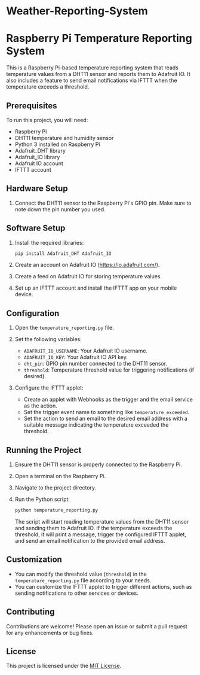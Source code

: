 # Weather-Reporting-System
# Raspberry Pi Temperature Reporting System

This is a Raspberry Pi-based temperature reporting system that reads temperature values from a DHT11 sensor and reports them to Adafruit IO. It also includes a feature to send email notifications via IFTTT when the temperature exceeds a threshold.

## Prerequisites

To run this project, you will need:

- Raspberry Pi
- DHT11 temperature and humidity sensor
- Python 3 installed on Raspberry Pi
- Adafruit_DHT library
- Adafruit_IO library
- Adafruit IO account
- IFTTT account

## Hardware Setup

1. Connect the DHT11 sensor to the Raspberry Pi's GPIO pin. Make sure to note down the pin number you used.

## Software Setup

1. Install the required libraries:

   ```bash
   pip install Adafruit_DHT Adafruit_IO
   ```

2. Create an account on Adafruit IO (https://io.adafruit.com/).

3. Create a feed on Adafruit IO for storing temperature values.

4. Set up an IFTTT account and install the IFTTT app on your mobile device.

## Configuration

1. Open the `temperature_reporting.py` file.

2. Set the following variables:
   - `ADAFRUIT_IO_USERNAME`: Your Adafruit IO username.
   - `ADAFRUIT_IO_KEY`: Your Adafruit IO API key.
   - `dht_pin`: GPIO pin number connected to the DHT11 sensor.
   - `threshold`: Temperature threshold value for triggering notifications (if desired).

3. Configure the IFTTT applet:
   - Create an applet with Webhooks as the trigger and the email service as the action.
   - Set the trigger event name to something like `temperature_exceeded`.
   - Set the action to send an email to the desired email address with a suitable message indicating the temperature exceeded the threshold.

## Running the Project

1. Ensure the DHT11 sensor is properly connected to the Raspberry Pi.

2. Open a terminal on the Raspberry Pi.

3. Navigate to the project directory.

4. Run the Python script:

   ```bash
   python temperature_reporting.py
   ```

   The script will start reading temperature values from the DHT11 sensor and sending them to Adafruit IO. If the temperature exceeds the threshold, it will print a message, trigger the configured IFTTT applet, and send an email notification to the provided email address.
 
## Customization

- You can modify the threshold value (`threshold`) in the `temperature_reporting.py` file according to your needs.
- You can customize the IFTTT applet to trigger different actions, such as sending notifications to other services or devices.

## Contributing

Contributions are welcome! Please open an issue or submit a pull request for any enhancements or bug fixes.

## License

This project is licensed under the [MIT License](LICENSE).
